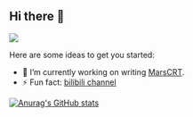 ## Hi there 👋

![](https://hit.yhype.me/github/profile?user_id=173214778)

Here are some ideas to get you started:
- 🔭 I’m currently working on writing [MarsCRT](https://github.com/per1cycle/marscrt).
- ⚡ Fun fact: [bilibili channel](https://space.bilibili.com/394032692?spm_id_from=333.337.0.0)

[![Anurag's GitHub stats](https://github-readme-stats.vercel.app/api?username=per1cycle)](https://github.com/anuraghazra/github-readme-stats)

